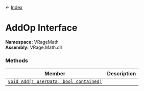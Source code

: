 ← [Index](index.md)
# AddOp Interface
**Namespace:** VRageMath  
**Assembly:** VRage.Math.dll  
### Methods
|Member|Description|
|---|---|
|[`void Add(T userData, bool contained)`](VRageMath.Add.md)||

